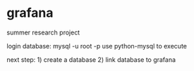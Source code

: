# grafana
summer research project

login database: mysql -u root -p
use python-mysql to execute

next step: 1) create a database 2) link database to grafana
